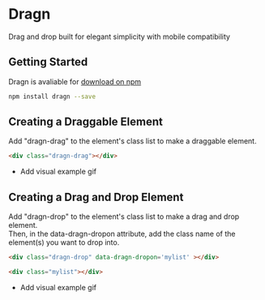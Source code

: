 # Dragn
Drag and drop built for elegant simplicity with mobile compatibility

## Getting Started
Dragn is avaliable for [download on npm](/)
``` bash
npm install dragn --save
```

## Creating a Draggable Element
Add "dragn-drag" to the element's class list to make a draggable element.
``` html
<div class="dragn-drag"></div>
```

* Add visual example gif


## Creating a Drag and Drop Element
Add "dragn-drop" to the element's class list to make a drag and drop element.
<br>
Then, in the data-dragn-dropon attribute, add the class name of the element(s) you want to drop into.
``` html
<div class="dragn-drop" data-dragn-dropon='mylist' ></div>

<div class="mylist"></div>
```

* Add visual example gif